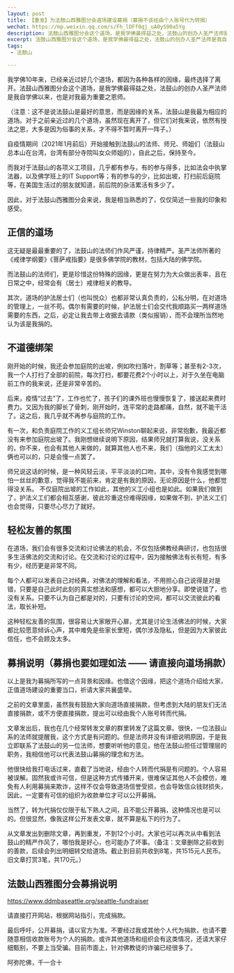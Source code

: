 ```yaml
---
layout: post
title: 【重发】为法鼓山西雅图分会道场建设募捐（募捐不该经由个人账号代为转捐）
wechat: https://mp.weixin.qq.com/s/Fh_lDFf0qj_uA0yS90a5Yg
description: 法鼓山西雅图分会这个道场，是我学佛最得益之处，法鼓山的创办人圣严法师是我自学佛以来，也是对我最为重要之恩师。
excerpt: 法鼓山西雅图分会这个道场，是我学佛最得益之处，法鼓山的创办人圣严法师是我自学佛以来，也是对我最为重要之恩师。
tags:
 - 法鼓山

---
```


我学佛10年来，已经亲近过好几个道场，都因为各种各样的因缘，最终选择了离开。法鼓山西雅图分会这个道场，是我学佛最得益之处，法鼓山的创办人圣严法师是我自学佛以来，也是对我最为重要之恩师。

（注意：这不是说法鼓山是最好的意思，而是因缘的关系，法鼓山是我最为相应的道场。对于之前亲近过的几个道场，虽然现在离开了，但它们对我来说，依然有授法之恩，大多是因为俗事的关系，才不得不暂时离开一阵子。）

自疫情期间（2021年1月前后）开始接触到法鼓山的法师、师兄、师姐们（法鼓山总本山在台湾，台湾有部分寺院叫女众师姐的），自此之后，保持至今。

而我对于法鼓山的各项义工项目，几乎都有参与，有的参与得多，比如法会中执掌法器，以及佛学班上的IT Support等；有的参与的少，比如出坡，打扫前后庭院等，在美国生活过的朋友就知道，前后院的杂活累活有多少了。

因此，对于法鼓山西雅图分会来说，我是相当熟悉的了，仅仅简述一些我的印象和感受。

## 正信的道场

这无疑是最最重要的了，法鼓山的法师们作风严谨，持律精严。圣严法师所著的《戒律学纲要》《菩萨戒指要》是很多佛学院的教材，包括大陆的佛学院。

而法鼓山的法师们，更是珍惜这份特殊的因缘，更是在努力为大众做出表率，且在日常之中，经常会有（居士）戒律相关的教导。

其次，道场的护法居士们（也叫悦众）也都非常认真负责的，公私分明，在对道场的管理上，一丝不苟。偶尔有需要的时候，护法居士们会交代我顺路买一两样道场需要的东西，之后，必定让我去带上收据去请款（类似报销），而不会理所当然地认为该是我捐的。

## 不道德绑架

刚开始的时候，我还会参加庭院的出坡，例如吹扫落叶，割草等；甚至有2-3次，我一个人打扫了全部的前院，每次打扫，都要花费2个小时以上，对于久坐在电脑前工作的我来说，还是非常辛苦的。

后来，疫情“过去”了，工作也忙了，孩子们的课外班也慢慢恢复了，接送起来费时费力。又因为我的脚长了骨刺，刚开始时，连平常的走路都痛，自然，就不能干活了。这之后，我几乎就不再参与庭院的工作。

有一次，和负责庭院工作的义工组长师兄Winston聊起来说，非常抱歉，我最近都没有来参加庭院出坡了。我刚想继续说明下原因，结果师兄就打算我说，没关系的，你不来，也会有其他人来做的，就算其他人也不来，我们（指他的义工太太）俩也可以的，只是会慢一点罢了。

师兄说这话的时候，是一种风轻云淡，平平淡淡的口吻，其中，没有令我感觉到哪怕一丝丝的歉意，觉得我不能前来，肯定是有我的原因，无论原因是什么，他都觉得没关系。
不仅庭院出坡的工作如此，其他的义工小组也是如此。如果我们做到了，护法义工们都会相互感谢，彼此珍重这份难得因缘，如果做不到，护法义工们也会觉得，只要尽心尽力了就好。

## 轻松友善的氛围

在道场，我们会有很多交流和讨论佛法的机会，不仅包括佛教经典研讨，也包括很多生活佛法的交流和讨论。在交流和讨论的过程中，因为接触佛法有长有短，有多有少，经历更是非常不同。

每个人都可以发表自己对经典，对佛法的理解和看法，不用担心自己说得是对是错，只要是自己此时此刻的真实想法和感想，都可以大胆地分享。即使说错了，也没有关系。只要不认为自己都是对的，只要有讨论的空间，都可以交流彼此的看法，取长补短。

这种轻松友善的氛围，很容易让大家敞开心扉，尤其是讨论生活佛法的时候，大家都比较愿意倾诉心声，其中难免是些家长里短，偶尔涉及隐私，但是因为大家彼此信任，也不会顾及太多。

## 募捐说明（募捐也要如理如法 —— 请直接向道场捐款）

以上是我为募捐所写的一点背景和因缘。也借这个因缘，把这个道场介绍给大家，正值道场建设的重要当口，祈请大家共襄盛举。

之前的文章里面，虽然我有鼓励大家向道场直接捐款，但考虑到大陆的朋友们无法直接捐款，或不方便直接捐款，提出可以经由我个人账号转而代捐。

文章发出后，我也在几个经常转发文章的群里转发了这篇文章。很快，一位法鼓山系的法师就提醒我，这个方式是有问题的。但是法师并没有详细说明原因，于是我立即联系了法鼓山的另一位法师，想要听听他的意见，他在法鼓山担任过管理层的职务，我相信他可以代表法鼓山募捐的理念和方法。

他很快给我打电话过来，直截了当地说，经由个人转而代捐是有问题的。个人容易被误解。固然我或许可信，但是这种方式传播开来，很难保证其他人不会模仿，难免有人利用募捐来欺诈，这样不仅会导致道场信誉受损，也会导致信众钱财损失，因此，一定要有可信的组织为收款单位才可以公开募捐。

当然了，转为代捐仅仅限于私下熟人之间，且不能公开募捐，这种情况也是可以的。但很显然，像我这样公开发表文章，就不算是私下的行为了。

从文章发出到删除文章，再到重发，不到12个小时。大家也可以再次从中看到法鼓山的精严作风了，哪怕我是好心，也可能办了坏事。（备注：文章删除之前收到的善款，后续会列出明细转交给道场。截止到目前共收到8笔，共1515元人民币。旧文章打赏3笔，共170元。）

## 法鼓山西雅图分会募捐说明
https://www.ddmbaseattle.org/seattle-fundraiser

请直接打开网站，根据网站指引，完成捐款。

最后呼吁，公开募捐，请以官方为准。不要经过我或其他个人代为捐款，也请不要随意相信收款账号为个人的捐款。或许其他道场和组织会有这类情况，还请大家仔细甄别，不要上当受骗。目前市面上，针对佛教徒的诈骗已经很多了。

阿弥陀佛，千一合十

